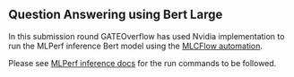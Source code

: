 ## Question Answering using Bert Large

In this submission round GATEOverflow has used Nvidia implementation to run the MLPerf inference Bert model using the [MLCFlow automation](https://github.com/mlcommons/mlcflow).
 
Please see [MLPerf inference docs](https://docs.mlcommons.org/inference/benchmarks/language/bert/) for the run commands to be followed.
